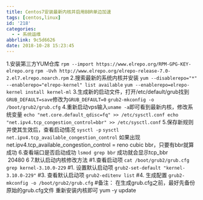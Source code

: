 ```yaml
---
title: Centos7安装最新内核并启用BBR单边加速
tags: [centos,linux]
id: '218'
categories:
  - - 系统运维
abbrlink: 9c5d6626
date: 2018-10-28 15:23:45
---
```


1.安装第三方YUM仓库 `rpm --import https://www.elrepo.org/RPM-GPG-KEY-elrepo.org` `rpm -Uvh http://www.elrepo.org/elrepo-release-7.0-2.el7.elrepo.noarch.rpm` 2.搜索最新的系统内核并安装 `yum --disablerepo="*" --enablerepo="elrepo-kernel" list available` `yum --enablerepo=elrepo-kernel install kernel-ml` 3.生成新的启动文件，打开/etc/default/grub找到`GRUB_DEFAULT=save`修改为`GRUB_DEFAULT=0` `grub2-mkconfig -o /boot/grub2/grub.cfg` 4.重新启动vps输入`uname -a`即可看到最新内核，修改系统变量 `echo "net.core.default_qdisc=fq" >> /etc/sysctl.conf echo "net.ipv4.tcp_congestion_control=bbr" >> /etc/sysctl.conf` 5.保存新规则并使其生效后，查看启动情况 `sysctl -p` `sysctl net.ipv4.tcp_available_congestion_control` 如果出现net.ipv4.tcp\_available\_congestion\_control = reno cubic bbr，只要有bbr就算成功 6.查看端口是否启动成功 `lsmod grep bbr` 成功就会显示tcp\_bbr               20480 6 7.默认启动内核修改方法 #1.查看启动项 `cat /boot/grub2/grub.cfg grep kernel-3.10.0-229` #1. 设置默认启动项 `grub2-set-default "kernel-3.10.0-229"` #3. 查看默认启动项 `grub2-editenv list` #4. 生成配置 `grub2-mkconfig -o /boot/grub2/grub.cfg` #备注： 在生成grub.cfg之前，最好先备份原始的grub.cfg文件 重新安装内核即可 yum -y update